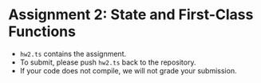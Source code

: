 # Assignment 2: State and First-Class Functions

- `hw2.ts` contains the assignment.
- To submit, please push `hw2.ts` back to the repository.
- If your code does not compile, we will not grade your submission.

